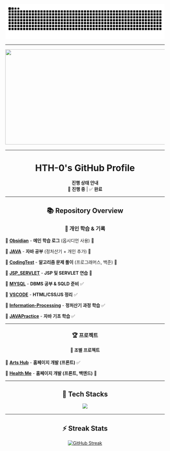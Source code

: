 <img src="https://github.com/HTH-0/HTH-0/blob/output/github-contribution-grid-snake.svg"/>

---
<a href="https://www.gitanimals.org/en_US?utm_medium=image&utm_source=HTH-0&utm_content=farm">
<img
  src="https://render.gitanimals.org/farms/HTH-0"
  width="800"
  height="300"
/>
</a>

---

<div align="center">

#  HTH-0's GitHub Profile  

 **진행 상태 안내**  
🚀 **진행 중** | ✅ **완료**  

---

## 📚 Repository Overview

### 📝 **개인 학습 & 기록**
<div align="left" style="list-style: none;">
  <p>📂 <a href="https://github.com/HTH-0/Obsidian.git"><b>Obsidian</b></a> - <b>메인 학습 로그</b> (옵시디언 사용) 🚀</p>
  <p>📂 <a href="https://github.com/HTH-0/JAVA.git"><b>JAVA</b></a> - <b>자바 공부</b> (정처산기 + 개인 추가) 🚀</p>
  <p>📂 <a href="https://github.com/HTH-0/CodingTest.git"><b>CodingTest</b></a> - <b>알고리즘 문제 풀이</b> (프로그래머스, 백준) 🚀</p>
  <p>📁 <a href="https://github.com/HTH-0/JSP_SERVLET.git"><b>JSP_SERVLET</b></a> - <b>JSP 및 SERVLET 연습</b> 🚀</p>
  <p>📁 <a href="https://github.com/HTH-0/MYSQL.git"><b>MYSQL</b></a> - <b>DBMS 공부 & SQLD 준비</b> ✅</p>
  <p>📁 <a href="https://github.com/HTH-0/VSCODE.git"><b>VSCODE</b></a> - <b>HTML/CSS/JS 정리</b> ✅</p>
  <p>📁 <a href="https://github.com/HTH-0/Information-Processing.git"><b>Information-Processing</b></a> - <b>정처산기 과정 학습</b> ✅</p>
  <p>📁 <a href="https://github.com/HTH-0/JAVAPractice.git"><b>JAVAPractice</b></a> - <b>자바 기초 학습</b> ✅</p>
 

</div>

---

### 🏆 **프로젝트**
#### **👥 조별 프로젝트**
<div align="left" style="list-style: none;">
  <p>💎 <a href="https://github.com/Jaewoong-Hwang/PROJECT_UI.git"><b>Arts Hub</b></a> - <b>홈페이지 개발 (프론트)</b> ✅</p>
</div>

<div align="left" style="list-style: none;">
  <p>💎 <a href="https://github.com/eononenoe/Project_HealthMe.git"><b>Health Me</b></a> - <b>홈페이지 개발 (프론트, 백엔드)</b> 🚀</p>
</div>

---

## 🔨 Tech Stacks  
<p align="center">
  <img src="https://img.shields.io/badge/Java-007396?style=flat-square&logo=Java&logoColor=white">
</p>

---
## ⚡ Streak Stats
<a href="https://git.io/streak-stats">
  <img
    src="https://github-readme-streak-stats.herokuapp.com?user=HTH-0&theme=dark&hide_border=true&locale=ko&short_numbers=true&date_format=M%20j%5B%2C%20Y%5D&card_width=800&card_height=250"
    alt="GitHub Streak"
    width="800"
    height="250"
  />
</a>

  
